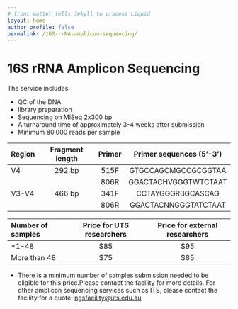 ```yaml
---
# front matter tells Jekyll to process Liquid
layout: home
author_profile: false
permalink: /16S-rrNA-amplicon-sequencing/
---
```

<h1> 16S rRNA Amplicon Sequencing </h1>

The service includes:
- QC of the DNA
- library preparation
- Sequencing on MiSeq 2x300 bp
- A turnaround time of approximately 3-4 weeks after submission
- Minimum 80,000 reads per sample

| Region | Fragment length	| Primer |	Primer sequences (5’-3’) |
|:-------|:----------------:|:------:|:-------------------------:|
|   V4	 |  292 bp	        |  515F  | 	GTGCCAGCMGCCGCGGTAA      |
|        |                  |  806R	 |  GGACTACHVGGGTWTCTAAT     |
| V3-V4	 |  466 bp	        |  341F	 |  CCTAYGGGRBGCASCAG        |
|        |                  |  806R	 |  GGACTACNNGGGTATCTAAT     |

|Number of samples | Price for UTS researchers |	Price for external researchers |
|:-----------------|:-------------------------:|:-----------------------------------:|
|*1-48              |	$85	                     |$95                                  |
|More than 48 	   |  $75	                     |$85                                  |

* There is a minimum number of samples submission needed to be eligible for this price.Please contact the facility for more details.
For other amplicon sequencing services such as ITS, please contact the facility for a quote: ngsfacility@uts.edu.au  
